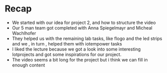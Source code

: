# Recap
+ We started with our idea for project 2, and how to structure the video
+ Our 5 man team got completed with Anna Spiegelmayr and Micheal Wachlhofer
+ They helped us with the remaining lab tasks, like flogo and the led strips and we , in turn , helped them with iotempower tasks
+ I liked the lecture because we got a look into some interesting Iotprojects and got some inspirations for our project.
+ The video seems a bit long for the project but i think we can fill in enough content


